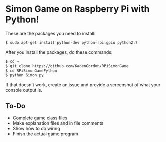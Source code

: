 # Simon Game on Raspberry Pi with Python!
These are the packages you need to install:
```bash
$ sudo apt-get install python-dev python-rpi.gpio python2.7
```

After you install the packages, do these commands:
```bash
$ cd ~
$ git clone https://github.com/KadenGordon/RPiSimonGame
$ cd RPiSimonGamePython
$ python Simon.py
```
If that doesn't work, create an issue and provide a screenshot of what your console output is. 

## To-Do
- Complete game class files
- Make explanation files and in file comments
- Show how to do wiring
- Finish the actual game program

